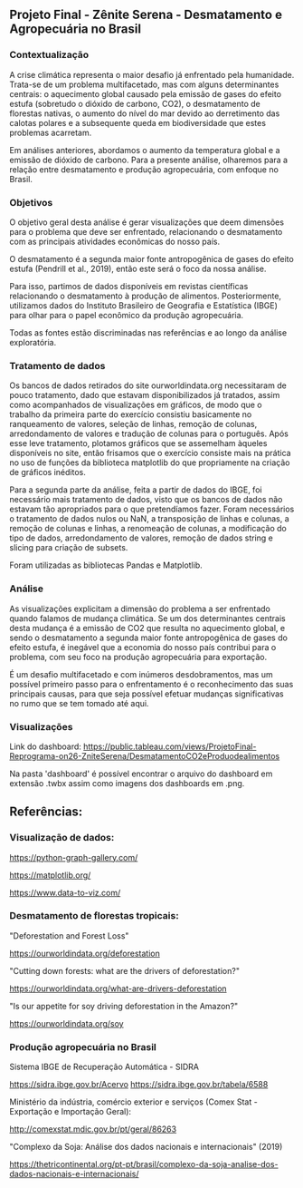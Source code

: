 ## Projeto Final - Zênite Serena - Desmatamento e Agropecuária no Brasil

### Contextualização

A crise climática representa o maior desafio já enfrentado pela humanidade. Trata-se de um problema multifacetado, mas com alguns determinantes centrais: o aquecimento global causado pela emissão de gases do efeito estufa (sobretudo o dióxido de carbono, CO2), o desmatamento de florestas nativas, o aumento do nível do mar devido ao derretimento das calotas polares e a subsequente queda em biodiversidade que estes problemas acarretam.

Em análises anteriores, abordamos o aumento da temperatura global e a emissão de dióxido de carbono. Para a presente análise, olharemos para a relação entre desmatamento e produção agropecuária, com enfoque no Brasil.

### Objetivos

O objetivo geral desta análise é gerar visualizações que deem dimensões para o problema que deve ser enfrentado, relacionando o desmatamento com as principais atividades econômicas do nosso país.

O desmatamento é a segunda maior fonte antropogênica de gases do efeito estufa (Pendrill et al., 2019), então este será o foco da nossa análise.

Para isso, partimos de dados disponíveis em revistas científicas relacionando o desmatamento à produção de alimentos. Posteriormente, utilizamos dados do Instituto Brasileiro de Geografia e Estatística (IBGE) para olhar para o papel econômico da produção agropecuária.

Todas as fontes estão discriminadas nas referências e ao longo da análise exploratória.

### Tratamento de dados

Os bancos de dados retirados do site ourworldindata.org necessitaram de pouco tratamento, dado que estavam disponibilizados já tratados, assim como acompanhados de visualizações em gráficos, de modo que o trabalho da primeira parte do exercício consistiu basicamente no ranqueamento de valores, seleção de linhas, remoção de colunas, arredondamento de valores e tradução de colunas para o português. Após esse leve tratamento, plotamos gráficos que se assemelham àqueles disponíveis no site, então frisamos que o exercício consiste mais na prática no uso de funções da biblioteca matplotlib do que propriamente na criação de gráficos inéditos. 

Para a segunda parte da análise, feita a partir de dados do IBGE, foi necessário mais tratamento de dados, visto que os bancos de dados não estavam tão apropriados para o que pretendíamos fazer. Foram necessários o tratamento de dados nulos ou NaN, a transposição de linhas e colunas, a remoção de colunas e linhas, a renomeação de colunas, a modificação do tipo de dados, arredondamento de valores, remoção de dados string e slicing para criação de subsets.

Foram utilizadas as bibliotecas Pandas e Matplotlib.

### Análise

As visualizações explicitam a dimensão do problema a ser enfrentado quando falamos de mudança climática. Se um dos determinantes centrais desta mudança é a emissão de CO2 que resulta no aquecimento global, e sendo o desmatamento a segunda maior fonte antropogênica de gases do efeito estufa, é inegável que a economia do nosso país contribui para o problema, com seu foco na produção agropecuária para exportação.

É um desafio multifacetado e com inúmeros desdobramentos, mas um possível primeiro passo para o enfrentamento é o reconhecimento das suas principais causas, para que seja possível efetuar mudanças significativas no rumo que se tem tomado até aqui.

### Visualizações

Link do dashboard: https://public.tableau.com/views/ProjetoFinal-Reprograma-on26-ZniteSerena/DesmatamentoCO2eProduodealimentos

Na pasta 'dashboard' é possível encontrar o arquivo do dashboard em extensão .twbx assim como imagens dos dashboards em .png.

## Referências: 

### Visualização de dados:

https://python-graph-gallery.com/

https://matplotlib.org/

https://www.data-to-viz.com/

### Desmatamento de florestas tropicais:

"Deforestation and Forest Loss"

https://ourworldindata.org/deforestation


"Cutting down forests: what are the drivers of deforestation?"

https://ourworldindata.org/what-are-drivers-deforestation 

"Is our appetite for soy driving deforestation in the Amazon?"

https://ourworldindata.org/soy

### Produção agropecuária no Brasil
Sistema IBGE de Recuperação Automática - SIDRA

https://sidra.ibge.gov.br/Acervo
https://sidra.ibge.gov.br/tabela/6588


Ministério da indústria, comércio exterior e serviços (Comex Stat - Exportação e Importação Geral):

http://comexstat.mdic.gov.br/pt/geral/86263


"Complexo da Soja: Análise dos dados nacionais e internacionais" (2019)

https://thetricontinental.org/pt-pt/brasil/complexo-da-soja-analise-dos-dados-nacionais-e-internacionais/